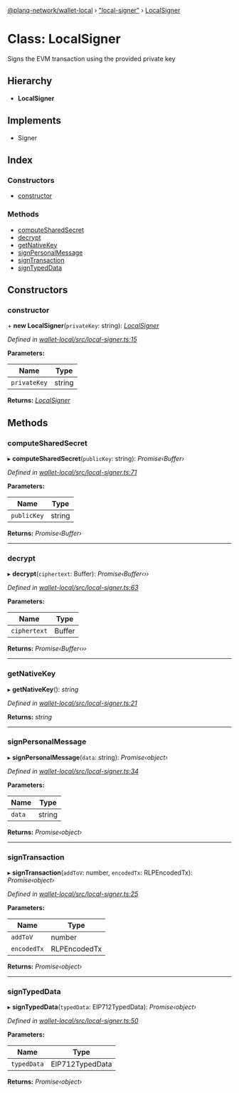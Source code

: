 [@planq-network/wallet-local](../README.md) › ["local-signer"](../modules/_local_signer_.md) › [LocalSigner](_local_signer_.localsigner.md)

# Class: LocalSigner

Signs the EVM transaction using the provided private key

## Hierarchy

* **LocalSigner**

## Implements

* Signer

## Index

### Constructors

* [constructor](_local_signer_.localsigner.md#constructor)

### Methods

* [computeSharedSecret](_local_signer_.localsigner.md#computesharedsecret)
* [decrypt](_local_signer_.localsigner.md#decrypt)
* [getNativeKey](_local_signer_.localsigner.md#getnativekey)
* [signPersonalMessage](_local_signer_.localsigner.md#signpersonalmessage)
* [signTransaction](_local_signer_.localsigner.md#signtransaction)
* [signTypedData](_local_signer_.localsigner.md#signtypeddata)

## Constructors

###  constructor

\+ **new LocalSigner**(`privateKey`: string): *[LocalSigner](_local_signer_.localsigner.md)*

*Defined in [wallet-local/src/local-signer.ts:15](https://github.com/planq-network/planq-sdk/blob/master/packages/sdk/wallets/wallet-local/src/local-signer.ts#L15)*

**Parameters:**

Name | Type |
------ | ------ |
`privateKey` | string |

**Returns:** *[LocalSigner](_local_signer_.localsigner.md)*

## Methods

###  computeSharedSecret

▸ **computeSharedSecret**(`publicKey`: string): *Promise‹Buffer›*

*Defined in [wallet-local/src/local-signer.ts:71](https://github.com/planq-network/planq-sdk/blob/master/packages/sdk/wallets/wallet-local/src/local-signer.ts#L71)*

**Parameters:**

Name | Type |
------ | ------ |
`publicKey` | string |

**Returns:** *Promise‹Buffer›*

___

###  decrypt

▸ **decrypt**(`ciphertext`: Buffer): *Promise‹Buffer‹››*

*Defined in [wallet-local/src/local-signer.ts:63](https://github.com/planq-network/planq-sdk/blob/master/packages/sdk/wallets/wallet-local/src/local-signer.ts#L63)*

**Parameters:**

Name | Type |
------ | ------ |
`ciphertext` | Buffer |

**Returns:** *Promise‹Buffer‹››*

___

###  getNativeKey

▸ **getNativeKey**(): *string*

*Defined in [wallet-local/src/local-signer.ts:21](https://github.com/planq-network/planq-sdk/blob/master/packages/sdk/wallets/wallet-local/src/local-signer.ts#L21)*

**Returns:** *string*

___

###  signPersonalMessage

▸ **signPersonalMessage**(`data`: string): *Promise‹object›*

*Defined in [wallet-local/src/local-signer.ts:34](https://github.com/planq-network/planq-sdk/blob/master/packages/sdk/wallets/wallet-local/src/local-signer.ts#L34)*

**Parameters:**

Name | Type |
------ | ------ |
`data` | string |

**Returns:** *Promise‹object›*

___

###  signTransaction

▸ **signTransaction**(`addToV`: number, `encodedTx`: RLPEncodedTx): *Promise‹object›*

*Defined in [wallet-local/src/local-signer.ts:25](https://github.com/planq-network/planq-sdk/blob/master/packages/sdk/wallets/wallet-local/src/local-signer.ts#L25)*

**Parameters:**

Name | Type |
------ | ------ |
`addToV` | number |
`encodedTx` | RLPEncodedTx |

**Returns:** *Promise‹object›*

___

###  signTypedData

▸ **signTypedData**(`typedData`: EIP712TypedData): *Promise‹object›*

*Defined in [wallet-local/src/local-signer.ts:50](https://github.com/planq-network/planq-sdk/blob/master/packages/sdk/wallets/wallet-local/src/local-signer.ts#L50)*

**Parameters:**

Name | Type |
------ | ------ |
`typedData` | EIP712TypedData |

**Returns:** *Promise‹object›*
